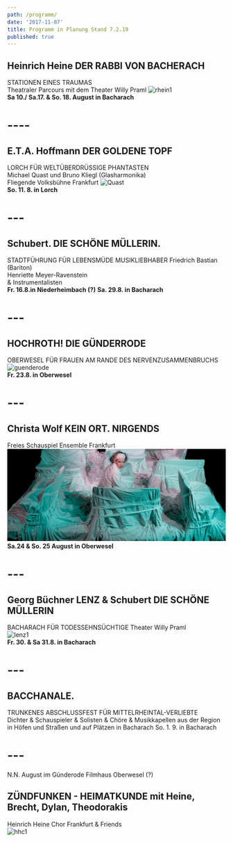 ```yaml
---
path: /programm/
date: '2017-11-07'
title: Programm in Planung Stand 7.2.19
published: true
---
```


## Heinrich Heine DER RABBI VON BACHERACH 
STATIONEN EINES TRAUMAS      
Theatraler Parcours mit dem Theater Willy Praml
 ![rhein1](/rhein1.jpg)  
**Sa 10./ Sa.17. & So. 18. August in Bacharach**   

# ----     

## E.T.A. Hoffmann  DER GOLDENE TOPF  
LORCH FÜR WELTÜBERDRÜSSIGE PHANTASTEN     
Michael Quast und Bruno Kliegl (Glasharmonika)  
Fliegende Volksbühne Frankfurt 
![Quast](/e.t.a.jpg)  
**So. 11. 8. in Lorch** 

# ---   


## Schubert. DIE SCHÖNE MÜLLERIN. 
STADTFÜHRUNG FÜR LEBENSMÜDE MUSIKLIEBHABER
Friedrich Bastian (Bariton)	  
Henriette Meyer-Ravenstein   
& Instrumentalisten     
**Fr. 16.8.in Niederheimbach (?)**
**Sa. 29.8. in Bacharach**

# ---   


## HOCHROTH! DIE GÜNDERRODE   
OBERWESEL FÜR FRAUEN AM RANDE DES NERVENZUSAMMENBRUCHS  
 ![guenderode](/guend.jpg)  
**Fr. 23.8. in Oberwesel**   

# ---   

   
## Christa Wolf  KEIN ORT. NIRGENDS
Freies Schauspiel Ensemble Frankfurt   
![fse](/fse1.png)   
**Sa.24 & So. 25 August in Oberwesel** 

# ---   

## Georg Büchner LENZ & Schubert DIE SCHÖNE MÜLLERIN 
BACHARACH FÜR TODESSEHNSÜCHTIGE
Theater Willy Praml   
![lenz1](/lenz1.png)   
**Fr. 30. & Sa 31.8. in Bacharach**  

# ---

   
## BACCHANALE.   
TRUNKENES ABSCHLUSSFEST FÜR MITTELRHEINTAL-VERLIEBTE   
Dichter & Schauspieler & Solisten & Chöre & Musikkapellen aus der Region       
in Höfen und Straßen und auf Plätzen in Bacharach
So. 1. 9. in Bacharach   

# ---  

N.N. August im Günderode Filmhaus Oberwesel (?)   
## ZÜNDFUNKEN - HEIMATKUNDE mit Heine, Brecht, Dylan, Theodorakis   
Heinrich Heine Chor Frankfurt & Friends   
![hhc1](/hhc1.jpg)

 
